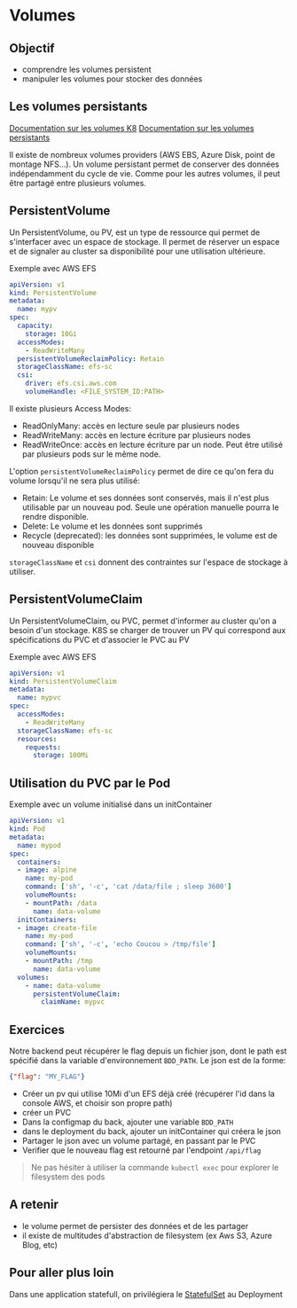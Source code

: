 # Volumes


## Objectif

* comprendre les volumes persistent
* manipuler les volumes pour stocker des données 


## Les volumes persistants 


[Documentation sur les volumes K8](https://kubernetes.io/fr/docs/concepts/storage/volumes/) 
[Documentation sur les volumes persistants](https://kubernetes.io/fr/docs/concepts/storage/persistent-volumes/) 

Il existe de nombreux volumes providers (AWS EBS, Azure Disk, point de montage NFS...).
Un volume persistant permet de conserver des données indépendamment du cycle de vie.
Comme pour les autres volumes, il peut être partagé entre plusieurs volumes.


## PersistentVolume

Un PersistentVolume, ou PV, est un type de ressource qui permet de s'interfacer avec un espace de stockage. 
Il permet de réserver un espace et de signaler au cluster sa disponibilité pour une utilisation ultérieure.

Exemple avec AWS EFS
```yaml
apiVersion: v1
kind: PersistentVolume
metadata:
  name: mypv
spec:
  capacity:
    storage: 10Gi
  accessModes:
    - ReadWriteMany
  persistentVolumeReclaimPolicy: Retain
  storageClassName: efs-sc
  csi:
    driver: efs.csi.aws.com
    volumeHandle: <FILE_SYSTEM_ID:PATH>
```

Il existe plusieurs Access Modes:
* ReadOnlyMany: accès en lecture seule par plusieurs nodes
* ReadWriteMany: accès en lecture écriture par plusieurs nodes
* ReadWriteOnce: accès en lecture écriture par un node. Peut être utilisé par plusieurs pods sur le même node.

L'option `persistentVolumeReclaimPolicy` permet de dire ce qu'on fera du volume lorsqu'il ne sera plus utilisé: 
* Retain: Le volume et ses données sont conservés, mais il n'est plus utilisable par un nouveau pod. Seule une opération manuelle pourra le rendre disponible.
* Delete: Le volume et les données sont supprimés
* Recycle (deprecated): les données sont supprimées, le volume est de nouveau disponible 

`storageClassName` et `csi` donnent des contraintes sur l'espace de stockage à utiliser.

## PersistentVolumeClaim

Un PersistentVolumeClaim, ou PVC, permet d'informer au cluster qu'on a besoin d'un stockage. 
K8S se charger de trouver un PV qui correspond aux spécifications du PVC et d'associer le PVC au PV

Exemple avec AWS EFS
```yaml
apiVersion: v1
kind: PersistentVolumeClaim
metadata:
  name: mypvc
spec:
  accessModes:
    - ReadWriteMany
  storageClassName: efs-sc
  resources:
    requests:
      storage: 100Mi
```

## Utilisation du PVC par le Pod

Exemple avec un volume initialisé dans un initContainer
```yaml
apiVersion: v1
kind: Pod
metadata:
  name: mypod
spec:
  containers:
  - image: alpine
    name: my-pod
    command: ['sh', '-c', 'cat /data/file ; sleep 3600']
    volumeMounts:
    - mountPath: /data
      name: data-volume
  initContainers:
  - image: create-file
    name: my-pod
    command: ['sh', '-c', 'echo Coucou > /tmp/file']
    volumeMounts:
    - mountPath: /tmp
      name: data-volume
  volumes:
    - name: data-volume
      persistentVolumeClaim:
        claimName: mypvc
```

## Exercices 

Notre backend peut récupérer le flag depuis un fichier json, dont le path est spécifié dans la variable d'environnement `BDD_PATH`. 
Le json est de la forme:
```json
{"flag": "MY_FLAG"}
```

* Créer un pv qui utilise 10Mi d'un EFS déjà créé (récupérer l'id dans la console AWS, et choisir son propre path)
* créer un PVC
* Dans la configmap du back, ajouter une variable `BDD_PATH`
* dans le deployment du back, ajouter un initContainer qui créera le json
* Partager le json avec un volume partagé, en passant par le PVC
* Verifier que le nouveau flag est retourné par l'endpoint `/api/flag`

> Ne pas hésiter à utiliser la commande `kubectl exec` pour explorer le filesystem des pods

## A retenir 

* le volume permet de persister des données et de les partager
* il existe de multitudes d'abstraction de filesystem (ex Aws S3, Azure Blog, etc)

## Pour aller plus loin

Dans une application statefull, on privilégiera le [StatefulSet](https://kubernetes.io/fr/docs/concepts/workloads/controllers/statefulset/) au Deployment
